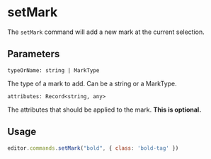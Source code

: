 # setMark
The `setMark` command will add a new mark at the current selection.

## Parameters

`typeOrName: string | MarkType`

The type of a mark to add. Can be a string or a MarkType.

`attributes: Record<string, any>`

The attributes that should be applied to the mark. **This is optional.**

## Usage
```js
editor.commands.setMark("bold", { class: 'bold-tag' })
```
